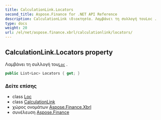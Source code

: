 ```yaml
---
title: CalculationLink.Locators
second_title: Aspose.Finance for .NET API Reference
description: CalculationLink ιδιοκτησία. Λαμβάνει τη συλλογή τουLoc .
type: docs
weight: 20
url: /el/net/aspose.finance.xbrl/calculationlink/locators/
---
```

## CalculationLink.Locators property

Λαμβάνει τη συλλογή του[`Loc`](../../loc/) .

```csharp
public List<Loc> Locators { get; }
```

### Δείτε επίσης

* class [Loc](../../loc/)
* class [CalculationLink](../)
* χώρος ονομάτων [Aspose.Finance.Xbrl](../../calculationlink/)
* συνέλευση [Aspose.Finance](../../../)


